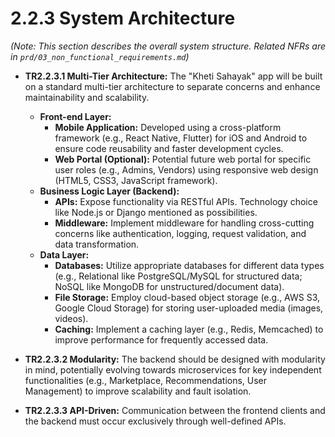 # **2.2.3 System Architecture**

*(Note: This section describes the overall system structure. Related NFRs are in `prd/03_non_functional_requirements.md`)*

*   **TR2.2.3.1 Multi-Tier Architecture:** The "Kheti Sahayak" app will be built on a standard multi-tier architecture to separate concerns and enhance maintainability and scalability.

    *   **Front-end Layer:**
        *   **Mobile Application:** Developed using a cross-platform framework (e.g., React Native, Flutter) for iOS and Android to ensure code reusability and faster development cycles.
        *   **Web Portal (Optional):** Potential future web portal for specific user roles (e.g., Admins, Vendors) using responsive web design (HTML5, CSS3, JavaScript framework).
    *   **Business Logic Layer (Backend):**
        *   **APIs:** Expose functionality via RESTful APIs. Technology choice like Node.js or Django mentioned as possibilities.
        *   **Middleware:** Implement middleware for handling cross-cutting concerns like authentication, logging, request validation, and data transformation.
    *   **Data Layer:**
        *   **Databases:** Utilize appropriate databases for different data types (e.g., Relational like PostgreSQL/MySQL for structured data; NoSQL like MongoDB for unstructured/document data).
        *   **File Storage:** Employ cloud-based object storage (e.g., AWS S3, Google Cloud Storage) for storing user-uploaded media (images, videos).
        *   **Caching:** Implement a caching layer (e.g., Redis, Memcached) to improve performance for frequently accessed data.

*   **TR2.2.3.2 Modularity:** The backend should be designed with modularity in mind, potentially evolving towards microservices for key independent functionalities (e.g., Marketplace, Recommendations, User Management) to improve scalability and fault isolation.
*   **TR2.2.3.3 API-Driven:** Communication between the frontend clients and the backend must occur exclusively through well-defined APIs.

